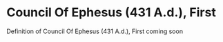 # Council Of Ephesus (431 A.d.), First
Definition of Council Of Ephesus (431 A.d.), First coming soon
